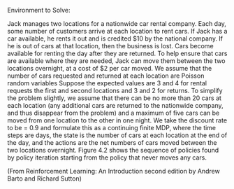 Environment to Solve:

Jack manages two locations for a nationwide car rental company. 
Each day, some number of customers arrive at each location to rent cars.
If Jack has a car available, he rents it out and is credited $10 by the national company.
If he is out of cars at that location, then the business is lost. Cars become available for
renting the day after they are returned. To help ensure that cars are available where
they are needed, Jack can move them between the two locations overnight, at a cost of
$2 per car moved. We assume that the number of cars requested and returned at each
location are Poisson random variables Suppose  the expected values are 3 and 4 for rental requests the first and second locations 
and 3 and 2 for returns. To simplify the problem slightly, we assume that there can be no more than 20 cars 
at each location (any additional cars are returned to the nationwide company, and thus disappear from the problem) and a
maximum of five cars can be moved from one location to the other in one night. We take the discount rate to be   = 0.9 
and formulate this as a continuing finite MDP, where the time steps are days, the state is the number of cars at each 
location at the end of the day, and the actions are the net numbers of cars moved between the two locations overnight. 
Figure 4.2 shows the sequence of policies found by policy iteration starting from the policy that never moves any cars.

(From Reinforcement Learning: An Introduction second edition by Andrew Barto and Richard Sutton)
